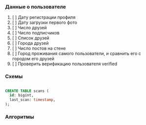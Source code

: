 ### Данные о пользователе

1. [ ] Дату регистрации профиля
2. [ ] Дату загрузки первого фото
3. [ ] Число друзей
4. [ ] Число подписчиков
5. [ ] Список друзей
6. [ ] Города друзей
7. [ ] Число постов на стене
8. [ ] Город проживания самого пользователи, и сравнить его с городом его друзей
9. [ ] Проверить верификацию пользователя verified

### Схемы

```SQL

CREATE TABLE scans (
  id: bigint,
  last_scan: timestamp,
);
```

### Алгоритмы
